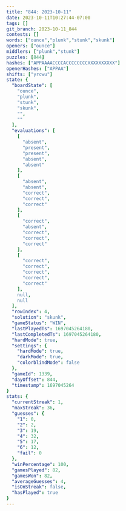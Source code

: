 ```yaml
---
title: "844: 2023-10-11"
date: 2023-10-11T10:27:44-07:00
tags: []
git_branch: 2023-10-11_844
contests: []
words: ["ounce","plunk","stunk","skunk"]
openers: ["ounce"]
middlers: ["plunk","stunk"]
puzzles: [844]
hashes: ["APPAAAACCCCACCCCCCCCXXXXXXXXXX"]
openerHashes: ["APPAA"]
shifts: ["yrcwu"]
state: {
  "boardState": [
    "ounce",
    "plunk",
    "stunk",
    "skunk",
    "",
    ""
  ],
  "evaluations": [
    [
      "absent",
      "present",
      "present",
      "absent",
      "absent"
    ],
    [
      "absent",
      "absent",
      "correct",
      "correct",
      "correct"
    ],
    [
      "correct",
      "absent",
      "correct",
      "correct",
      "correct"
    ],
    [
      "correct",
      "correct",
      "correct",
      "correct",
      "correct"
    ],
    null,
    null
  ],
  "rowIndex": 4,
  "solution": "skunk",
  "gameStatus": "WIN",
  "lastPlayedTs": 1697045264180,
  "lastCompletedTs": 1697045264180,
  "hardMode": true,
  "settings": {
    "hardMode": true,
    "darkMode": true,
    "colorblindMode": false
  },
  "gameId": 1339,
  "dayOffset": 844,
  "timestamp": 1697045264
}
stats: {
  "currentStreak": 1,
  "maxStreak": 36,
  "guesses": {
    "1": 0,
    "2": 2,
    "3": 19,
    "4": 32,
    "5": 17,
    "6": 12,
    "fail": 0
  },
  "winPercentage": 100,
  "gamesPlayed": 82,
  "gamesWon": 82,
  "averageGuesses": 4,
  "isOnStreak": false,
  "hasPlayed": true
}
---
```

<!-- more -->

